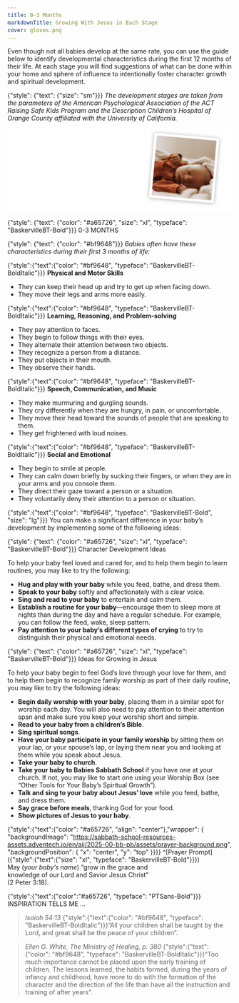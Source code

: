 ```yaml
---
title: 0-3 Months
markdownTitle: Growing With Jesus in Each Stage
cover: gloves.png
---
```


Even though not all babies develop at the same rate, you can use the guide below to identify developmental characteristics during the first 12 months of their life. At each stage you will find suggestions of what can be done within your home and sphere of influence to intentionally foster character growth and spiritual development.

{"style": {"text": {"size": "sm"}}}
_The development stages are taken from the parameters of the American Psychological Association of the ACT Raising Safe Kids Program and the Description Children’s Hospital of Orange County affiliated with the University of California._

![](0-3m.png)

{"style": {"text": {"color": "#a65726", "size": "xl", "typeface": "BaskervilleBT-Bold"}}}
0-3 MONTHS

{"style": {"text": {"color": "#bf9648"}}}
_Babies often have these characteristics during their first 3 months of life:_

{"style":{"text":{"color": "#bf9648", "typeface": "BaskervilleBT-BoldItalic"}}}
**Physical and Motor Skills**

- They can keep their head up and try to get up when facing down.
- They move their legs and arms more easily.

{"style":{"text":{"color": "#bf9648", "typeface": "BaskervilleBT-BoldItalic"}}}
**Learning, Reasoning, and Problem-solving**

- They pay attention to faces.
- They begin to follow things with their eyes.
- They alternate their attention between two objects.
- They recognize a person from a distance.
- They put objects in their mouth.
- They observe their hands.

{"style":{"text":{"color": "#bf9648", "typeface": "BaskervilleBT-BoldItalic"}}}
**Speech, Communication, and Music**

- They make murmuring and gurgling sounds.
- They cry differently when they are hungry, in pain, or uncomfortable.
- They move their head toward the sounds of people that are speaking to them.
- They get frightened with loud noises.

{"style":{"text":{"color": "#bf9648", "typeface": "BaskervilleBT-BoldItalic"}}}
**Social and Emotional**

- They begin to smile at people.
- They can calm down briefly by sucking their fingers, or when they are in your arms and you console them.
- They direct their gaze toward a person or a situation.
- They voluntarily deny their attention to a person or situation.

{"style":{"text":{"color": "#bf9648", "typeface": "BaskervilleBT-Bold", "size": "lg"}}}
You can make a significant difference in your baby’s development by implementing some of the following ideas:

{"style": {"text": {"color": "#a65726", "size": "xl", "typeface": "BaskervilleBT-Bold"}}}
Character Development Ideas

To help your baby feel loved and cared for, and to help them begin to learn routines, you may like to try the following:

+ **Hug and play with your baby** while you feed, bathe, and dress them.
+ **Speak to your baby** softly and affectionately with a clear voice.
+ **Sing and read to your baby** to entertain and calm them.
+ **Establish a routine for your baby**—encourage them to sleep more at nights than during the day and have a regular schedule. For example, you can follow the feed, wake, sleep pattern.
+ **Pay attention to your baby’s different types of crying** to try to distinguish their physical and emotional needs.

{"style": {"text": {"color": "#a65726", "size": "xl", "typeface": "BaskervilleBT-Bold"}}}
Ideas for Growing in Jesus

To help your baby begin to feel God’s love through your love for them, and to help them begin to recognize family worship as part of their daily routine, you may like to try the following ideas:

+ **Begin daily worship with your baby**, placing them in a similar spot for worship each day. You will also need to pay attention to their attention span and make sure you keep your worship short and simple.
+ **Read to your baby from a children’s Bible**.
+ **Sing spiritual songs**.
+ **Have your baby participate in your family worship** by sitting them on your lap, or your spouse’s lap, or laying them near you and looking at them while you speak about Jesus.
+ **Take your baby to church**.
+ **Take your baby to Babies Sabbath School** if you have one at your church. If not, you may like to start one using your Worship Box (see “Other Tools for Your Baby’s Spiritual Growth”).
+ **Talk and sing to your baby about Jesus’ love** while you feed, bathe, and dress them.
+ **Say grace before meals**, thanking God for your food.
+ **Show pictures of Jesus to your baby**.

{"style":{"text":{"color": "#a65726", "align": "center"},"wrapper": { "backgroundImage": "https://sabbath-school-resources-assets.adventech.io/en/aij/2025-00-bb-pb/assets/prayer-background.png", "backgroundPosition": { "x": "center", "y": "top" }}}}
^[Prayer Prompt]({"style":{"text":{"size": "xl", "typeface": "BaskervilleBT-Bold"}}})\
May (_your baby’s name_) “grow in the grace and\
knowledge of our Lord and Savior Jesus Christ”\
(2 Peter 3:18).


{"style":{"text":{"color":"#a65726", "typeface": "PTSans-Bold"}}}
INSPIRATION TELLS ME ...

> <cite>Isaiah 54:13</cite>
> {"style":{"text":{"color": "#bf9648", "typeface": "BaskervilleBT-BoldItalic"}}}“All your children shall be taught by the Lord, and great shall be the peace of your children”.

> <cite>Ellen G. White, The Ministry of Healing, p. 380</cite>
> {"style":{"text":{"color": "#bf9648", "typeface": "BaskervilleBT-BoldItalic"}}}“Too much importance cannot be placed upon the early training of children. The lessons learned, the habits formed, during the years of infancy and childhood, have more to do with the formation of the character and the direction of the life than have all the instruction and training of after years”.